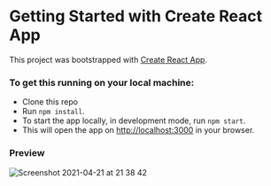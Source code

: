 # Getting Started with Create React App

This project was bootstrapped with [Create React App](https://github.com/facebook/create-react-app).

### To get this running on your local machine: 

* Clone this repo
* Run `npm install`.
* To start the app locally, in development mode, run `npm start`.
* This will open the app on [http://localhost:3000](http://localhost:3000) in your browser. 

### Preview
![Screenshot 2021-04-21 at 21 38 42](https://user-images.githubusercontent.com/28805811/115618326-7130c280-a2ea-11eb-99f8-7ab7d6152d4b.png)
